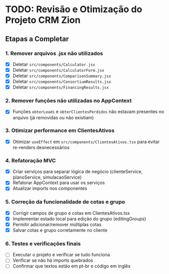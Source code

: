# TODO: Revisão e Otimização do Projeto CRM Zion

## Etapas a Completar

### 1. Remover arquivos .jsx não utilizados
- [x] Deletar `src/components/Calculator.jsx`
- [x] Deletar `src/components/CalculatorForm.jsx`
- [x] Deletar `src/components/ComparisonSummary.jsx`
- [x] Deletar `src/components/ConsortiumResults.jsx`
- [x] Deletar `src/components/FinancingResults.jsx`

### 2. Remover funções não utilizadas no AppContext
- [x] Funções `obterLeads` e `obterClientesPerdidos` não estavam presentes no arquivo (já removidas ou não existiam)

### 3. Otimizar performance em ClientesAtivos
- [x] Otimizar `useEffect` em `src/components/ClientesAtivos.tsx` para evitar re-renders desnecessários

### 4. Refatoração MVC
- [x] Criar serviços para separar lógica de negócio (clienteService, planoService, simulacaoService)
- [x] Refatorar AppContext para usar os serviços
- [x] Atualizar imports nos componentes

### 5. Correção da funcionalidade de cotas e grupo
- [x] Corrigir campos de grupo e cotas em ClientesAtivos.tsx
- [x] Implementar estado local para edição do grupo (editingGroups)
- [x] Permitir adicionar/remover múltiplas cotas
- [x] Salvar cotas e grupo corretamente no cliente

### 6. Testes e verificações finais
- [ ] Executar o projeto e verificar se tudo funciona
- [ ] Verificar se não há imports quebrados
- [ ] Confirmar que textos estão em pt-br e código em inglês
